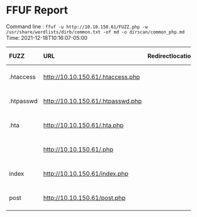 # FFUF Report

  Command line : `ffuf -u http://10.10.150.61/FUZZ.php -w /usr/share/wordlists/dirb/common.txt -of md -o dirscan/common_php.md`
  Time: 2021-12-18T10:16:07-05:00

  | FUZZ | URL | Redirectlocation | Position | Status Code | Content Length | Content Words | Content Lines | Content Type | ResultFile |
  | :- | :-- | :--------------- | :---- | :------- | :---------- | :------------- | :------------ | :--------- | :----------- |
  | .htaccess | http://10.10.150.61/.htaccess.php |  | 12 | 403 | 277 | 20 | 10 | text/html; charset=iso-8859-1 |  |
  | .htpasswd | http://10.10.150.61/.htpasswd.php |  | 13 | 403 | 277 | 20 | 10 | text/html; charset=iso-8859-1 |  |
  | .hta | http://10.10.150.61/.hta.php |  | 11 | 403 | 277 | 20 | 10 | text/html; charset=iso-8859-1 |  |
  |  | http://10.10.150.61/.php |  | 1 | 403 | 277 | 20 | 10 | text/html; charset=iso-8859-1 |  |
  | index | http://10.10.150.61/index.php |  | 2017 | 200 | 4826 | 1154 | 135 | text/html; charset=UTF-8 |  |
  | post | http://10.10.150.61/post.php |  | 3051 | 200 | 2422 | 465 | 84 | text/html; charset=UTF-8 |  |
  